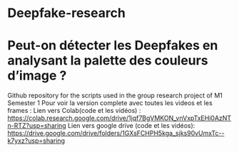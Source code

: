 # Deepfake-research
# Peut-on détecter les Deepfakes en analysant la palette des couleurs d’image ?
Github repository for the scripts used in the group research project of M1 Semester 1
Pour voir la version complete avec toutes les videos et les frames :
Lien vers Colab(code et les vidéos) :
https://colab.research.google.com/drive/1jqf7BgVMKON_vnVxpTxEHi0AzNTn-RTZ?usp=sharing
Lien vers google drive (code et les vidéos):
https://drive.google.com/drive/folders/1GXsFCHPH5kga_sjks90vUmxTc--k7yxz?usp=sharing

